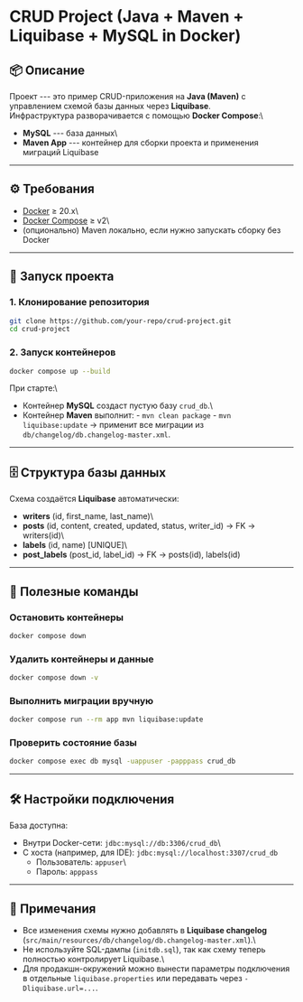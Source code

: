 # CRUD Project (Java + Maven + Liquibase + MySQL in Docker)

## 📦 Описание

Проект --- это пример CRUD-приложения на **Java (Maven)** с управлением
схемой базы данных через **Liquibase**.\
Инфраструктура разворачивается с помощью **Docker Compose**:\
- **MySQL** --- база данных\
- **Maven App** --- контейнер для сборки проекта и применения миграций
Liquibase

------------------------------------------------------------------------

## ⚙️ Требования

-   [Docker](https://www.docker.com/) ≥ 20.x\
-   [Docker Compose](https://docs.docker.com/compose/) ≥ v2\
-   (опционально) Maven локально, если нужно запускать сборку без Docker

------------------------------------------------------------------------

## 🚀 Запуск проекта

### 1. Клонирование репозитория

``` bash
git clone https://github.com/your-repo/crud-project.git
cd crud-project
```

### 2. Запуск контейнеров

``` bash
docker compose up --build
```

При старте:\
- Контейнер **MySQL** создаст пустую базу `crud_db`.\
- Контейнер **Maven** выполнит: - `mvn clean package` -
`mvn liquibase:update` → применит все миграции из
`db/changelog/db.changelog-master.xml`.

------------------------------------------------------------------------

## 🗄️ Структура базы данных

Схема создаётся **Liquibase** автоматически:

-   **writers** (id, first_name, last_name)\
-   **posts** (id, content, created, updated, status, writer_id) → FK →
    writers(id)\
-   **labels** (id, name) \[UNIQUE\]\
-   **post_labels** (post_id, label_id) → FK → posts(id), labels(id)

------------------------------------------------------------------------

## 📂 Полезные команды

### Остановить контейнеры

``` bash
docker compose down
```

### Удалить контейнеры и данные

``` bash
docker compose down -v
```

### Выполнить миграции вручную

``` bash
docker compose run --rm app mvn liquibase:update
```

### Проверить состояние базы

``` bash
docker compose exec db mysql -uappuser -papppass crud_db
```

------------------------------------------------------------------------

## 🛠️ Настройки подключения

База доступна:

-   Внутри Docker-сети: `jdbc:mysql://db:3306/crud_db`\
-   С хоста (например, для IDE): `jdbc:mysql://localhost:3307/crud_db`
    -   Пользователь: `appuser`\
    -   Пароль: `apppass`

------------------------------------------------------------------------

## 📌 Примечания

-   Все изменения схемы нужно добавлять в **Liquibase changelog**
    (`src/main/resources/db/changelog/db.changelog-master.xml`).\
-   Не используйте SQL-дампы (`initdb.sql`), так как схему теперь
    полностью контролирует Liquibase.\
-   Для продакшн-окружений можно вынести параметры подключения в
    отдельные `liquibase.properties` или передавать через
    `-Dliquibase.url=...`.
